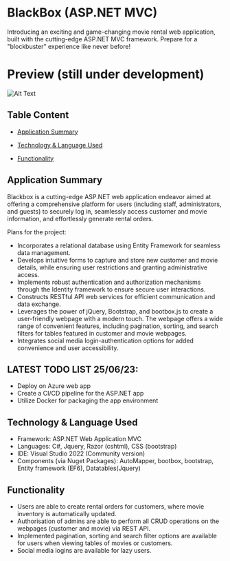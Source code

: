 # BlackBox (ASP.NET MVC)
Introducing an exciting and game-changing movie rental web application, built with the cutting-edge ASP.NET MVC framework. Prepare for a "blockbuster" experience like never before!

# Preview (still under development)
![Alt Text](https://github.com/mrteeson94/Blackbox/blob/main/blackbox.gif)

## Table Content
* [Application Summary](#Application-Summary)

* [Technology & Language Used](#Technology-&-Language-Used)

* [Functionality](#Functionality)

## Application Summary
Blackbox is a cutting-edge ASP.NET web application endeavor aimed at offering a comprehensive platform for users (including staff, administrators, and guests) to securely log in, seamlessly access customer and movie information, and effortlessly generate rental orders.

Plans for the project:
* Incorporates a relational database using Entity Framework for seamless data management.
* Develops intuitive forms to capture and store new customer and movie details, while ensuring user restrictions and granting administrative access.
* Implements robust authentication and authorization mechanisms through the Identity framework to ensure secure user interactions.
* Constructs RESTful API web services for efficient communication and data exchange.
* Leverages the power of jQuery, Bootstrap, and bootbox.js to create a user-friendly webpage with a modern touch. The webpage offers a wide range of convenient features, including pagination, sorting, and search filters for tables featured in customer and movie webpages.
* Integrates social media login-authentication options for added convenience and user accessibility.
  
## LATEST TODO LIST 25/06/23:
* Deploy on Azure web app
* Create a CI/CD pipeline for the ASP.NET app
* Utilize Docker for packaging the app environment

## Technology & Language Used
* Framework: ASP.NET Web Application MVC 
* Languages: C#, Jquery, Razor (cshtml), CSS (bootstrap)
* IDE: Visual Studio 2022 (Community version)
* Components (via Nuget Packages): AutoMapper, bootbox, bootstrap, Entity framework (EF6), Datatables(Jquery) 

## Functionality
* Users are able to create rental orders for customers, where movie inventory is automatically updated.
* Authorisation of admins are able to perform all CRUD operations on the webpages (customer and movie) via REST API.
* Implemented pagination, sorting and search filter options are available for users when viewing tables of movies or customers. 
* Social media logins are available for lazy users.
